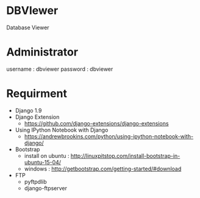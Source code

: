 # DBVIewer
Database Viewer

# Administrator
username : dbviewer
password : dbviewer

# Requirment
  - Django 1.9
  - Django Extension
    - https://github.com/django-extensions/django-extensions
  - Using IPython Notebook with Django
    - https://andrewbrookins.com/python/using-ipython-notebook-with-django/
  - Bootstrap
    - install on ubuntu : http://linuxpitstop.com/install-bootstrap-in-ubuntu-15-04/
    - windows : http://getbootstrap.com/getting-started/#download
  - FTP
    - pyftpdlib
    - django-ftpserver
